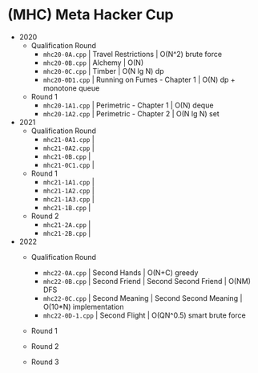 # (MHC) Meta Hacker Cup

-   2020
    -   Qualification Round
        -   `mhc20-0A.cpp` | Travel Restrictions | O(N^2) brute force
        -   `mhc20-0B.cpp` | Alchemy | O(N)
        -   `mhc20-0C.cpp` | Timber | O(N lg N) dp
        -   `mhc20-0D1.cpp` | Running on Fumes - Chapter 1 | O(N) dp + monotone queue
    -   Round 1
        -   `mhc20-1A1.cpp` | Perimetric - Chapter 1 | O(N) deque
        -   `mhc20-1A2.cpp` | Perimetric - Chapter 2 | O(N lg N) set
-   2021
    -   Qualification Round
        -   `mhc21-0A1.cpp` | 
        -   `mhc21-0A2.cpp` | 
        -   `mhc21-0B.cpp` | 
        -   `mhc21-0C1.cpp` | 
    -   Round 1
        -   `mhc21-1A1.cpp` | 
        -   `mhc21-1A2.cpp` | 
        -   `mhc21-1A3.cpp` | 
        -   `mhc21-1B.cpp` | 
    -   Round 2
        -   `mhc21-2A.cpp` | 
        -   `mhc21-2B.cpp` | 
-   2022
    -   Qualification Round
        -   `mhc22-0A.cpp` | Second Hands | O(N+C) greedy
        -   `mhc22-0B.cpp` | Second Friend | Second Second Friend | O(NM) DFS
        -   `mhc22-0C.cpp` | Second Meaning | Second Second Meaning | O(10*N) implementation
        -   `mhc22-0D-1.cpp` | Second Flight | O(QN^0.5) smart brute force
        
    -   Round 1
        
    -   Round 2

    -   Round 3
